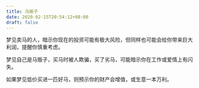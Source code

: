 ```yaml
---
title: 马贩子
date: 2020-02-15T20:54:12+08:00
draft: false
---
```


梦见卖马的人，暗示你现在的投资可能有极大风险，但同样也可能会给你带来巨大利润，提醒你慎重考虑。

梦见自己是马贩子，买马时被人欺骗，买了劣马，可能暗示你在工作或爱情上有闪失。

如果梦见低价买进一匹好马，则预示你的财产会增值，或生意一本万利。


